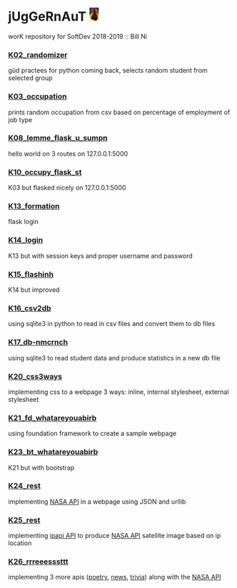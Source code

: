 # jUgGeRnAuT <img src="titlePhoto.jpg" height="30">
worK repository for SoftDev 2018-2019 :: Bill Ni

### [K02_randomizer](https://github.com/bnidevs/jUgGeRnAuT/tree/master/02_randomizer)
güd practees for python coming back, selects random student from selected group

### [K03_occupation](https://github.com/bnidevs/jUgGeRnAuT/tree/master/03_occupation)
prints random occupation from csv based on percentage of employment of job type

### [K08_lemme_flask_u_sumpn](https://github.com/bnidevs/jUgGeRnAuT/tree/master/08_lemme_flask_u_sumpn)
hello world on 3 routes on 127.0.0.1:5000

### [K10_occupy_flask_st](https://github.com/bnidevs/jUgGeRnAuT/tree/master/10_occupy_flask_st)
K03 but flasked nicely on 127.0.0.1:5000

### [K13_formation](https://github.com/bnidevs/jUgGeRnAuT/tree/master/13_formation)
flask login

### [K14_login](https://github.com/bnidevs/jUgGeRnAuT/tree/master/14_login)
K13 but with session keys and proper username and password

### [K15_flashinh](https://github.com/bnidevs/jUgGeRnAuT/tree/master/15_flashinh)
K14 but improved

### [K16_csv2db](https://github.com/bnidevs/jUgGeRnAuT/tree/master/16_csv2db)
using sqlite3 in python to read in csv files and convert them to db files

### [K17_db-nmcrnch](https://github.com/bnidevs/jUgGeRnAuT/tree/master/17_db-nmcrnch)
using sqlite3 to read student data and produce statistics in a new db file

### [K20_css3ways](https://github.com/bnidevs/jUgGeRnAuT/tree/master/20_css3ways)
implementing css to a webpage 3 ways: inline, internal stylesheet, external stylesheet

### [K21_fd_whatareyouabirb](https://github.com/bnidevs/jUgGeRnAuT/tree/master/21_fd_whatareyouabirb_niB_chiV)
using foundation framework to create a sample webpage

### [K23_bt_whatareyouabirb](https://github.com/bnidevs/jUgGeRnAuT/tree/master/23_bt_whatareyouabirb_niB_chiV)
K21 but with bootstrap

### [K24_rest](https://github.com/bnidevs/jUgGeRnAuT/tree/master/24_rest)
implementing [NASA API](https://api.nasa.gov/index.html) in a webpage using JSON and urllib

### [K25_rest](https://github.com/bnidevs/jUgGeRnAuT/tree/master/25_rest)
implementing [ipapi API](https://ipapi.co/) to produce [NASA API](https://api.nasa.gov/index.html) satellite image based on ip location

### [K26_rrreeesssttt](https://github.com/bnidevs/jUgGeRnAuT/tree/master/26_rrreeesssttt)
implementing 3 more apis ([poetry](https://poemist.github.io/poemist-apidoc/#misc-services), [news](https://newsapi.org/), [trivia](https://opentdb.com/api_config.php)) along with the [NASA API](https://api.nasa.gov/index.html)
